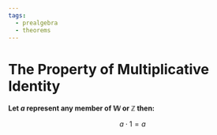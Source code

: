 ```yaml
---
tags:
  - prealgebra
  - theorems
---
```


# The Property of Multiplicative Identity

**Let $a$ represent any member of $\mathbb{W}$ or $\mathbb{Z}$ then:**

$$ a \cdot 1 = a $$
